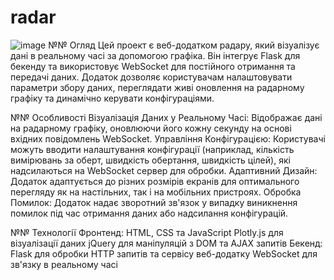 # radar
![image](https://github.com/user-attachments/assets/5e4fee56-3604-46cc-b8a6-e24a619cf232)
№№ Огляд
Цей проект є веб-додатком радару, який візуалізує дані в реальному часі за допомогою графіка. Він інтегрує Flask для бекенду та використовує WebSocket для постійного отримання та передачі даних. Додаток дозволяє користувачам налаштовувати параметри збору даних, переглядати живі оновлення на радарному графіку та динамічно керувати конфігураціями.

№№ Особливості
Візуалізація Даних у Реальному Часі: Відображає дані на радарному графіку, оновлюючи його кожну секунду на основі вхідних повідомлень WebSocket.
Управління Конфігурацією: Користувачі можуть вводити налаштування конфігурації (наприклад, кількість вимірювань за оберт, швидкість обертання, швидкість цілей), які надсилаються на WebSocket сервер для обробки.
Адаптивний Дизайн: Додаток адаптується до різних розмірів екранів для оптимального перегляду як на настільних, так і на мобільних пристроях.
Обробка Помилок: Додаток надає зворотний зв'язок у випадку виникнення помилок під час отримання даних або надсилання конфігурацій.

№№ Технології
Фронтенд:
HTML, CSS та JavaScript
Plotly.js для візуалізації даних
jQuery для маніпуляцій з DOM та AJAX запитів
Бекенд:
Flask для обробки HTTP запитів та сервісу веб-додатку
WebSocket для зв'язку в реальному часі
